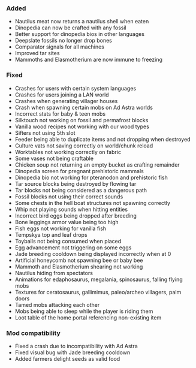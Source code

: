 ### Added
- Nautilus meat now returns a nautilus shell when eaten
- Dinopedia can now be crafted with any fossil
- Better support for dinopedia bios in other languages
- Deepslate fossils no longer drop bones
- Comparator signals for all machines
- Improved tar sites
- Mammoths and Elasmotherium are now immune to freezing

### Fixed
- Crashes for users with certain system languages
- Crashes for users joining a LAN world
- Crashes when generating villager houses
- Crash when spawning certain mobs on Ad Astra worlds
- Incorrect stats for baby & teen mobs
- Silktouch not working on fossil and permafrost blocks
- Vanilla wood recipes not working with our wood types
- Sifters not using 5th slot
- Feeder being able to duplicate items and not dropping when destroyed
- Culture vats not saving correctly on world/chunk reload
- Worktables not working correctly on fabric
- Some vases not being craftable
- Chicken soup not returning an empty bucket as crafting remainder
- Dinopedia screen for pregnant prehistoric mammals
- Dinopedia bio not working for pteranodon and prehistoric fish
- Tar source blocks being destroyed by flowing tar
- Tar blocks not being considered as a dangerous path
- Fossil blocks not using their correct sounds
- Some chests in the hell boat structures not spawning correctly
- Whip not playing sounds when hitting entities
- Incorrect bird eggs being dropped after breeding
- Bone leggings armor value being too high
- Fish eggs not working for vanilla fish
- Tempskya top and leaf drops
- Toyballs not being consumed when placed
- Egg advancement not triggering on some eggs
- Jade breeding cooldown being displayed incorrectly when at 0
- Artificial honeycomb not spawning bee or baby bee
- Mammoth and Elasmotherium shearing not working
- Nautilus hiding from spectators
- Animations for edaphosaurus, megalania, spinosaurus, falling flying mobs
- Textures for ceratosaurus, gallimimus, paleo/archeo villagers, palm doors
- Tamed mobs attacking each other
- Mobs being able to sleep while the player is riding them
- Loot table of the home portal referencing non-existing item



### Mod compatibility
- Fixed a crash due to incompatibility with Ad Astra
- Fixed visual bug with Jade breeding cooldown
- Added farmers delight seeds as valid food
